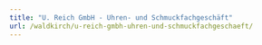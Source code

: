 ```yaml
---
title: "U. Reich GmbH - Uhren- und Schmuckfachgeschäft"
url: /waldkirch/u-reich-gmbh-uhren-und-schmuckfachgeschaeft/
---
```

